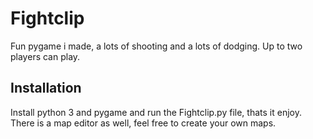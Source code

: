 # Fightclip
Fun pygame i made, a lots of shooting and a lots of dodging. Up to two players can play.

## Installation
Install python 3 and pygame and run the Fightclip.py file, thats it enjoy.
There is a map editor as well, feel free to create your own maps.

